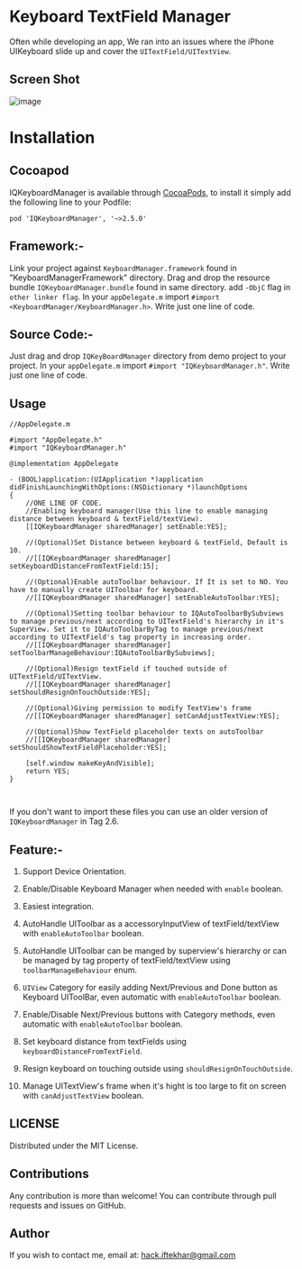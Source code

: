 Keyboard TextField Manager
==========================

Often while developing an app, We ran into an issues where the iPhone UIKeyboard slide up and cover the `UITextField/UITextView`.

## Screen Shot
![image](./KeyboardTextFieldDemo/Screenshot/IQKeyboardManagerScreenshot.png)


Installation
==========================

Cocoapod
---
IQKeyboardManager is available through [CocoaPods](http://cocoapods.org), to install
it simply add the following line to your Podfile:

    pod 'IQKeyboardManager', '~>2.5.0'

Framework:-
---
Link your project against `KeyboardManager.framework` found in "KeyboardManagerFramework" directory. Drag and drop the resource bundle `IQKeyboardManager.bundle` found in same directory. add `-ObjC` flag in `other linker flag`. In your `appDelegate.m` import `#import <KeyboardManager/KeyboardManager.h>`. Write just one line of code.

Source Code:-
---
Just drag and drop `IQKeyBoardManager` directory from demo project to your project. In your `appDelegate.m` import `#import "IQKeyboardManager.h"`. Write just one line of code.

## Usage
```  objc
//AppDelegate.m

#import "AppDelegate.h"
#import "IQKeyboardManager.h"

@implementation AppDelegate

- (BOOL)application:(UIApplication *)application didFinishLaunchingWithOptions:(NSDictionary *)launchOptions
{
    //ONE LINE OF CODE.
    //Enabling keyboard manager(Use this line to enable managing distance between keyboard & textField/textView).
    [[IQKeyboardManager sharedManager] setEnable:YES];
    
    //(Optional)Set Distance between keyboard & textField, Default is 10.
    //[[IQKeyboardManager sharedManager] setKeyboardDistanceFromTextField:15];

    //(Optional)Enable autoToolbar behaviour. If It is set to NO. You have to manually create UIToolbar for keyboard.
    //[[IQKeyboardManager sharedManager] setEnableAutoToolbar:YES];

    //(Optional)Setting toolbar behaviour to IQAutoToolbarBySubviews to manage previous/next according to UITextField's hierarchy in it's SuperView. Set it to IQAutoToolbarByTag to manage previous/next according to UITextField's tag property in increasing order.
    //[[IQKeyboardManager sharedManager] setToolbarManageBehaviour:IQAutoToolbarBySubviews];

    //(Optional)Resign textField if touched outside of UITextField/UITextView.
    //[[IQKeyboardManager sharedManager] setShouldResignOnTouchOutside:YES];
    
    //(Optional)Giving permission to modify TextView's frame
    //[[IQKeyboardManager sharedManager] setCanAdjustTextView:YES];

    //(Optional)Show TextField placeholder texts on autoToolbar
    //[[IQKeyboardManager sharedManager] setShouldShowTextFieldPlaceholder:YES];

    [self.window makeKeyAndVisible];
    return YES;
}



```

If you don't want to import these files you can use an older version of `IQKeyboardManager` in Tag 2.6.

## Feature:-

 1) Support Device Orientation.
 
 2) Enable/Disable Keyboard Manager when needed with `enable` boolean.

 3) Easiest integration.

 4) AutoHandle UIToolbar as a accessoryInputView of textField/textView with `enableAutoToolbar` boolean.

 5) AutoHandle UIToolbar can be manged by superview's hierarchy or can be managed by tag property of textField/textView using `toolbarManageBehaviour` enum.

 6) `UIView` Category for easily adding Next/Previous and Done button as Keyboard UIToolBar, even automatic with `enableAutoToolbar` boolean.

 7) Enable/Disable Next/Previous buttons with Category methods, even automatic with `enableAutoToolbar` boolean.

 8) Set keyboard distance from textFields using `keyboardDistanceFromTextField`.
 
 9) Resign keyboard on touching outside using `shouldResignOnTouchOutside`.
 
 10) Manage UITextView's frame when it's hight is too large to fit on screen with `canAdjustTextView` boolean.
 
 
LICENSE
---
Distributed under the MIT License.

Contributions
---
Any contribution is more than welcome! You can contribute through pull requests and issues on GitHub.

Author
---
If you wish to contact me, email at: hack.iftekhar@gmail.com

